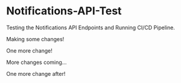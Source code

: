 # Notifications-API-Test
Testing the Notifications API Endpoints and Running CI/CD Pipeline.


Making some changes!

One more change!

More changes coming...


One more change after!
